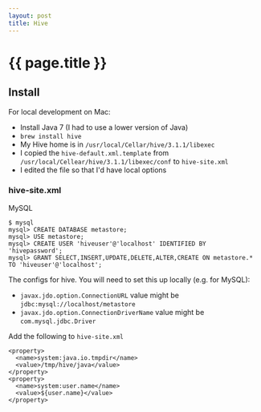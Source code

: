 ```yaml
---
layout: post
title: Hive
---
```



# {{ page.title }}


## Install

For local development on Mac:

* Install Java 7 (I had to use a lower version of Java)
* `brew install hive`
* My Hive home is in `/usr/local/Cellar/hive/3.1.1/libexec`
* I copied the `hive-default.xml.template` from `/usr/local/Cellear/hive/3.1.1/libexec/conf` to `hive-site.xml`
* I edited the file so that I'd have local options

### hive-site.xml

MySQL

    $ mysql
    mysql> CREATE DATABASE metastore;
    mysql> USE metastore;
    mysql> CREATE USER 'hiveuser'@'localhost' IDENTIFIED BY 'hivepassword';
    mysql> GRANT SELECT,INSERT,UPDATE,DELETE,ALTER,CREATE ON metastore.* TO 'hiveuser'@'localhost';

The configs for hive. You will need to set this up locally (e.g. for MySQL):

* `javax.jdo.option.ConnectionURL` value might be `jdbc:mysql://localhost/metastore`
* `javax.jdo.option.ConnectionDriverName` value might be `com.mysql.jdbc.Driver`

Add the following to `hive-site.xml`

    <property>
      <name>system:java.io.tmpdir</name>
      <value>/tmp/hive/java</value>
    </property>
    <property>
      <name>system:user.name</name>
      <value>${user.name}</value>
    </property>

